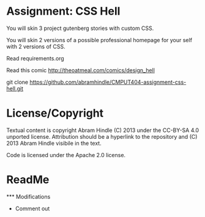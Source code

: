 Assignment: CSS Hell
====================

You will skin 3 project gutenberg stories with custom CSS.

You will skin 2 versions of a possible professional homepage for your
self with 2 versions of CSS.

Read requirements.org

Read this comic http://theoatmeal.com/comics/design_hell

git clone https://github.com/abramhindle/CMPUT404-assignment-css-hell.git

License/Copyright
=================

Textual content is copyright Abram Hindle (C) 2013 under the CC-BY-SA
4.0 unported license. Attribution should be a hyperlink to the
repository and (C) 2013 Abram Hindle visibile in the text.

Code is licensed under the Apache 2.0 license.

ReadMe
====================

*** Modifications

 - Comment out <style> tag in <head>
 - Add <link rel="stylesheet" type="text/css" href="theme.css"> into <head>

*** References

 - https://www.w3schools.com/
 - https://material.io/guidelines/style/color.html

*** Images Source

 - Glutenberg Background
http://www.imageif.com/images/white-parchment-paper-background-white-parchment-paper.jpg

 - Github
https://pbs.twimg.com/profile_images/616309728688238592/pBeeJQDQ.png

 - Panda
http://www.wxhaowen.com/img.jsp?id=740418&url=http%3A%2F%2Fmmbiz.qpic.cn%2Fmmbiz_jpg%2FT5eTVVIIT774OGeVicJ9EtJQnu3jMBtsvOiaYr1KYfFV72B60kx5H1CM9WvFHZcbRiaib9IdQXrzicYiaAycHg4Vwnzw%2F0%3Fwx_fmt%3Djpeg
